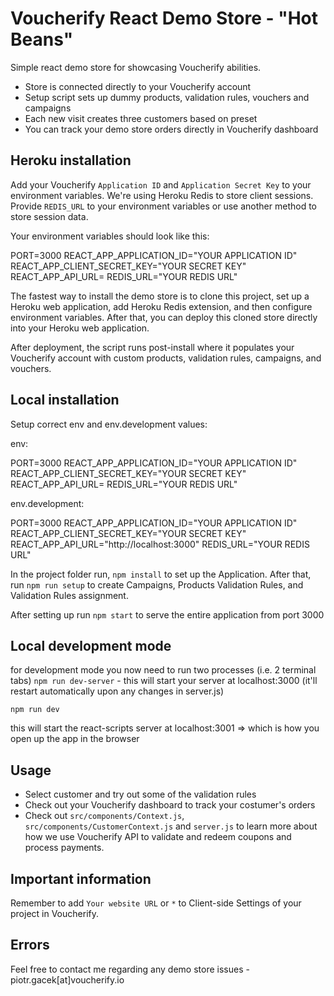 # Voucherify React Demo Store - "Hot Beans"

Simple react demo store for showcasing Voucherify abilities. 

* Store is connected directly to your Voucherify account
* Setup script sets up dummy products, validation rules, vouchers and campaigns
* Each new visit creates three customers based on preset
* You can track your demo store orders directly in Voucherify dashboard

## Heroku installation

Add your Voucherify `Application ID` and `Application Secret Key` to your environment variables. We're using Heroku Redis to store client sessions. Provide 
`REDIS_URL` to your environment variables or use another method to store session data.

Your environment variables should look like this:

PORT=3000
REACT_APP_APPLICATION_ID="YOUR APPLICATION ID"
REACT_APP_CLIENT_SECRET_KEY="YOUR SECRET KEY"
REACT_APP_API_URL=
REDIS_URL="YOUR REDIS URL"

The fastest way to install the demo store is to clone this project, set up a Heroku web application, add Heroku Redis extension, and then configure environment variables. After that, you can deploy this cloned store directly into your Heroku web application.

After deployment, the script runs post-install where it populates your Voucherify account with custom products, validation rules, campaigns, and vouchers.

## Local installation

Setup correct env and env.development values:

env:

PORT=3000
REACT_APP_APPLICATION_ID="YOUR APPLICATION ID"
REACT_APP_CLIENT_SECRET_KEY="YOUR SECRET KEY"
REACT_APP_API_URL=
REDIS_URL="YOUR REDIS URL"

env.development:

PORT=3000
REACT_APP_APPLICATION_ID="YOUR APPLICATION ID"
REACT_APP_CLIENT_SECRET_KEY="YOUR SECRET KEY"
REACT_APP_API_URL="http://localhost:3000"
REDIS_URL="YOUR REDIS URL"

In the project folder run, `npm install` to set up the Application. After that, run `npm run setup` to create Campaigns, Products Validation Rules, and Validation Rules assignment.

After setting up run `npm start` to serve the entire application from port 3000

## Local development mode

for development mode you now need to run two processes (i.e. 2 terminal tabs) `npm run dev-server` - this will start your server at localhost:3000 (it'll restart automatically upon any changes in server.js)

`npm run dev`

this will start the react-scripts server at localhost:3001 => which is how you open up the app in the browser

## Usage

* Select customer and try out some of the validation rules
* Check out your Voucherify dashboard to track your costumer's orders
* Check out `src/components/Context.js`, `src/components/CustomerContext.js` and `server.js` to learn more about how we use Voucherify API to validate and redeem coupons and process payments.

## Important information

Remember to add `Your website URL` or `*` to Client-side Settings of your project in Voucherify.

## Errors

Feel free to contact me regarding any demo store issues - piotr.gacek[at]voucherify.io